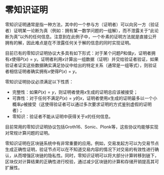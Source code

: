 # 零知识证明

零知识证明通常是指一种方法，其中的一个参与方（证明者）可以向另一方（验证者）证明某一论断为真（例如：拥有某一数学问题的一组解），而不泄露关于“此论断为真”以外的任何信息。注意到在此例子中，一个朴素的证明方法就是直接公开拥有的解，因此难点是在不泄露任何关于解的信息的同时实现证明。

目前已有的零知识证明协议大多具有如下形式：对于某个问题$P$和值$y$，证明者拥有$x$使得$P(x)=y$。证明者利用$x$计算出一组数据（证明）并交给验证者验证，如果验证者证实这些数据确实满足协议中给出的特定关系（通常是一组等式），则验证者相信证明者确实拥有$x$使得$P(x)=y$。

零知识证明协议必须满足以下性质：

- 完整性：如果$P(x)=y$，则证明者使用$x$生成的证明总应该被接受；
- 可靠性：对于任何不满足$P(x)=y$的$x$，证明者使用$x$生成的证明最多以一个小概率$\rho$被接受（这使得验证者可以通过多次要求证明的方式鉴别虚假的证明者）；
- 零知识：验证者不能从证明中获得关于$x$的任何信息。

目前常用的零知识证明协议包括Groth16、Sonic、Plonk等，这些协议均能够实现对常规计算问题的证明。

零知识证明在区块链系统中有非常重要的应用。例如，交易发起方可以为交易节点生成正确性证明，验证节点可以在不知道交易内容的情况下对交易的有效性进行确认，从而增强区块链的隐私性。同时，零知识证明可以将大部分计算转移到链下，区块仅对计算结果的正确性进行校验，通过减少区块链的计算和存储开销提高其可扩展性。
